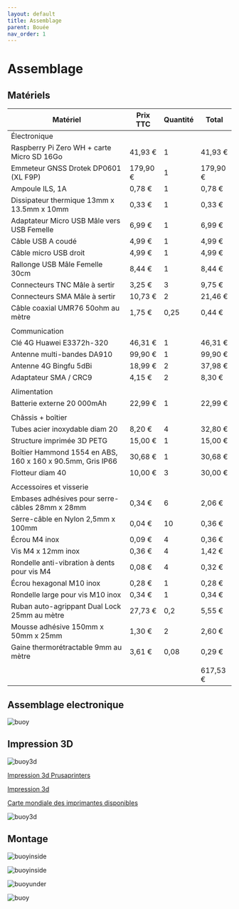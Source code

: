 ```yaml
---
layout: default
title: Assemblage
parent: Bouée
nav_order: 1
---
```


# Assemblage

## Matériels

|Matériel|Prix TTC|Quantité|Total|
|--------|--------|--------|-----|
|Électronique||||
|Raspberry Pi Zero WH + carte Micro SD 16Go|41,93 €|1|41,93 €|
|Emmeteur GNSS Drotek DP0601 (XL F9P)|179,90 €|1|179,90 €|
|Ampoule ILS, 1A|0,78 €|1|0,78 €|
|Dissipateur thermique 13mm x 13.5mm x 10mm|0,33 €|1|0,33 €|
|Adaptateur Micro USB Mâle vers USB Femelle|6,99 €|1|6,99 €|
|Câble USB A coudé|4,99 €|1|4,99 €|
|Câble micro USB droit|4,99 €|1|4,99 €|
|Rallonge USB Mâle Femelle 30cm|8,44 €|1|8,44 €|
|Connecteurs TNC Mâle à sertir|3,25 €|3|9,75 €|
|Connecteurs SMA Mâle à sertir|10,73 €|2|21,46 €|
|Câble coaxial UMR76 50ohm au mètre|1,75 €|0,25|0,44 €|
|||||
|Communication||||
|Clé 4G Huawei E3372h-320|46,31 €|1|46,31 €|
|Antenne multi-bandes DA910|99,90 €|1|99,90 €|
|Antenne 4G Bingfu 5dBi|18,99 €|2|37,98 €|
|Adaptateur SMA / CRC9|4,15 €|2|8,30 €|
|||||
|Alimentation||||
|Batterie externe 20 000mAh|22,99 €|1|22,99 €|
|||||
|Châssis + boîtier||||
|Tubes acier inoxydable diam 20|8,20 €|4|32,80 €|
|Structure imprimée 3D PETG|15,00 €|1|15,00 €|
|Boîtier Hammond 1554 en ABS, 160 x 160 x 90.5mm, Gris IP66|30,68 €|1|30,68 €|
|Flotteur diam 40|10,00 €|3|30,00 €|
|||||
|Accessoires et visserie||||
|Embases adhésives pour serre-câbles 28mm x 28mm|0,34 €|6|2,06 €|
|Serre-câble en Nylon 2,5mm x 100mm|0,04 €|10|0,36 €|
|Écrou M4 inox|0,09 €|4|0,36 €|
|Vis M4 x 12mm inox|0,36 €|4|1,42 €|
|Rondelle anti-vibration à dents pour vis M4|0,08 €|4|0,32 €|
|Écrou hexagonal M10 inox|0,28 €|1|0,28 €|
|Rondelle large pour vis M10 inox|0,34 €|1|0,34 €|
|Ruban auto-agrippant Dual Lock 25mm au mètre|27,73 €|0,2|5,55 €|
|Mousse adhésive 150mm x 50mm x 25mm|1,30 €|2|2,60 €|
|Gaine thermorétractable 9mm au mètre|3,61 €|0,08|0,29 €|
|||||
||||617,53 €|

## Assemblage electronique

![buoy](/assets/buoy/buoy_materiel.png)

## Impression 3D

![buoy3d](/assets/buoy/buoy_print_detail.png)

[Impression 3d Prusaprinters](https://www.prusaprinters.org/fr/prints/67146-tripod-buoy-physalia)

[Impression 3d](https://github.com/jancelin/physalia/blob/main/buoy/Printed-Parts/STL/physalia_v1_7.stl)

[Carte mondiale des imprimantes disponibles](https://www.prusaprinters.org/fr/world)

![buoy3d](/assets/buoy/buoy_print.png)

## Montage

![buoyinside](/assets/buoy/buoy_inside1.jpg)

![buoyinside](/assets/buoy/buoy_inside2.jpg)

![buoyunder](/assets/buoy/buoy_under.png)

![buoy](/assets/buoy/buoy_minimes3.png)





